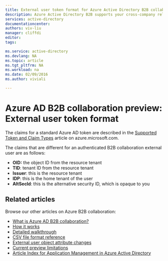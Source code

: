 ```yaml
---
title: External user token format for Azure Active Directory B2B collaboration preview | Microsoft Azure
description: Azure Active Directory B2B supports your cross-company relationships by enabling business partners to selectively access your corporate applications
services: active-directory
documentationcenter: 
authors: viv-liu
manager: cliffdi
editor: 
tags: 

ms.service: active-directory
ms.devlang: NA
ms.topic: article
ms.tgt_pltfrm: NA
ms.workload: na
ms.date: 02/09/2016
ms.author: viviali

---
```

# Azure AD B2B collaboration preview: External user token format
The claims for a standard Azure AD token are described in the [Supported Token and Claim Types](active-directory-token-and-claims.md) article on azure.microsoft.com.

The claims that are different for an authenticated B2B collaboration external user are as follows:<br/>

* **OID:** the object ID from the resource tenant<br/>
* **TID**: tenant ID from the resource tenant<br/>
* **Issuer**: this is the resource tenant<br/>
* **IDP**: this is the home tenant of the user<br/>
* **AltSecId**: this is the alternative security ID, which is opaque to you<br/>

## Related articles
Browse our other articles on Azure B2B collaboration:

* [What is Azure AD B2B collaboration?](active-directory-b2b-what-is-azure-ad-b2b.md)
* [How it works](active-directory-b2b-how-it-works.md)
* [Detailed walkthrough](active-directory-b2b-detailed-walkthrough.md)
* [CSV file format reference](active-directory-b2b-references-csv-file-format.md)
* [External user object attribute changes](active-directory-b2b-references-external-user-object-attribute-changes.md)
* [Current preview limitations](active-directory-b2b-current-preview-limitations.md)
* [Article Index for Application Management in Azure Active Directory](active-directory-apps-index.md)

